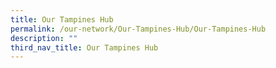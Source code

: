 ```yaml
---
title: Our Tampines Hub
permalink: /our-network/Our-Tampines-Hub/Our-Tampines-Hub
description: ""
third_nav_title: Our Tampines Hub
---
```

